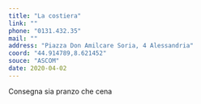 ```yaml
---
title: "La costiera"
link: ""
phone: "0131.432.35"
mail: ""
address: "Piazza Don Amilcare Soria, 4 Alessandria"
coord: "44.914789,8.621452"
souce: "ASCOM"
date: 2020-04-02
---
```


Consegna sia pranzo che cena
